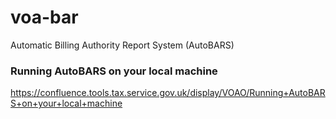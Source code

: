 # voa-bar

Automatic Billing Authority Report System (AutoBARS)

### Running AutoBARS on your local machine

https://confluence.tools.tax.service.gov.uk/display/VOAO/Running+AutoBARS+on+your+local+machine
